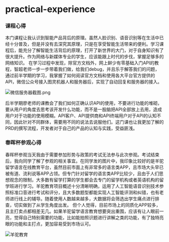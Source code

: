 # practical-experience

### 课程心得

  本门课程让我认识到智能产品背后的原理。虽然人脸识别、语音识别等在生活中已经十分普及，但是并没有去深究其原理，只是在享受智能生活带来的便利。学习课程后，能充分了解智能生活背后的原理，打开了新世界的大门，对于自身知识有了很大提升。作为网络与新媒体专业的学生，应该能跟上时代的步伐，掌握足够多的网络知识。
  在学习过程中发现，除官方文档外，网上鲜少有零基础入门API的教程，智超老师一步一步带着我们做，给我们debug，并且乐于解答我们的问题，通过前半学期的学习，我掌握了如何阅读官方文档和使用各大平台官方提供的API，微信公众号接入图灵机器人和服务器后，实现了自动回复和服务器的接入。
  
  ![微信服务器截图.png](https://upload-images.jianshu.io/upload_images/8399110-fe672a671850284b.png?imageMogr2/auto-orient/strip%7CimageView2/2/w/1240)
  
  后半学期廖老师的课教会了我们如何正确认识API的使用，不要进行功能的堆砌，要从用户的角度去思考该开发什么功能，而不是一股脑把API全部放上去用，造成用户对于功能的使用模糊。API客户、API提供商和API终端用户对于API的认知不同，因此针对不同群体，需要用不同的说法去说服他们。这门课也让我更加了解的PRD的撰写流程，开发者对于自己的产品的认知与实践，受益匪浅。
  
  ### 春晖杯参观心得
  
  春晖杯参观当天我由于需要参加形势与政策的考试无法参与此次参观。考试结束后，我向同学了解了参观的相关事宜。在同学发的图片中，我印象比较好的是羊驼留学语言在线教育平台，虽然目前市面上有非常多的语言类APP，且市场大头早已被有道、流利说等APP占领。但专门针对留学的语言类APP比较少，且由于人们思想观念的限制，大多数有留学打算的学生都会去专门的留学机构或者英语机构的留学班进行学习。羊驼教育项目概述十分清晰明确，运用了人工智能语音识别技术参照标准口音进行考试和评分，且大多数题型都能实现人工智能评测和纠错，也有老师进行线上的辅导。随着使用人数越来越多，大数据将会筛选出学生痛点进行排查，切实做到了从学生角度出发。
  但个人觉得，目前市场上的同质化APP较多，且主打卖点都相差无几。如果羊驼留学语言教育想要突出重围，应该有让人眼前一亮，觉得自己特别需要的功能，比如能拍照识题进行讲解之类的功能，有了独特亮眼的功能和主打点，更加容易受到市场认可。
  
  ![羊驼教育](https://upload-images.jianshu.io/upload_images/8399110-3fcb77a1e1e46b92.jpg?imageMogr2/auto-orient/strip%7CimageView2/2/w/1240)
